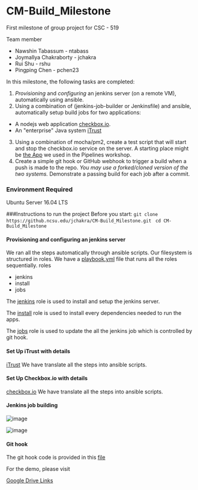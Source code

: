 # CM-Build_Milestone
First  milestone of group project for CSC - 519

Team member
* Nawshin Tabassum - ntabass
* Joymallya Chakraborty - jchakra
* Rui Shu - rshu
* Pingping Chen - pchen23
 

In this milestone, the following tasks are completed:

1. *Provisioning* and *configuring* an jenkins server (on a remote VM), automatically using ansible.
2. Using a combination of (jenkins-job-builder or Jenkinsfile) and ansible, automatically setup build jobs for two applications:
  * A nodejs web application [checkbox.io](https://github.com/chrisparnin/checkbox.io).
  * An "enterprise" Java system [iTrust](https://github.ncsu.edu/engr-csc326-staff/iTrust2-v4)
3. Using a combination of mocha/pm2, create a test script that will start and stop the checkbox.io service on the server. A starting place might be [the App](https://github.com/CSC-DevOps/App/blob/master/test/simple.js) we used in the Pipelines workshop.
4. Create a simple git hook or GitHub webhook to trigger a build when a push is made to the repo.   _You may use a forked/cloned version of the two systems._ Demonstrate a passing build for each job after a commit.
  
### Environment Required
Ubuntu Server 16.04 LTS


###Instructions to run the project
Before you start:
`git clone https://github.ncsu.edu/jchakra/CM-Build_Milestone.git `
`cd CM-Build_Milestone `



#### Provisioning and configuring an jenkins server 
We ran all the steps automatically through ansible scripts. 
Our filesystem is structured in roles. 
We have a [playbook.yml](https://github.ncsu.edu/jchakra/CM-Build_Milestone/blob/master/servers/ansible-srv/playbook.yml) file that runs all the roles sequentially.
roles
- jenkins
- install
- jobs


The [jenkins](https://github.ncsu.edu/jchakra/CM-Build_Milestone/blob/master/servers/ansible-srv/roles/jenkins/tasks/main.yml) role is used to install and setup the jenkins server. 

The [install](https://github.ncsu.edu/jchakra/CM-Build_Milestone/blob/master/servers/ansible-srv/roles/install/tasks/main.yml) role is used to install every dependencies needed to run the apps. 

The [jobs](https://github.ncsu.edu/jchakra/CM-Build_Milestone/blob/master/servers/ansible-srv/roles/jobs/tasks/main.yml) role is used to update the all the jenkins job which is controlled by git hook.

#### Set Up iTrust with details

[iTrust](https://github.com/rshu/iTrust) We have translate all the steps into ansible scripts.

#### Set Up Checkbox.io with details

[checkbox.io](https://github.com/rshu/checkbox.io) We have translate all the steps into ansible scripts.

#### Jenkins job building

![image](https://github.ncsu.edu/jchakra/CM-Build_Milestone/blob/master/iTrust.png)

![image](https://github.ncsu.edu/jchakra/CM-Build_Milestone/blob/master/checkbox.png)


#### Git hook
The git hook code is provided in this [file](https://github.ncsu.edu/jchakra/CM-Build_Milestone/blob/master/servers/ansible-srv/post-receive)

For the demo, please visit 

[Google Drive Links](https://drive.google.com/file/d/1LtUyfm7oyUOZzF-A2yhz8NBYzcSHLwQM/view?usp=sharing)

